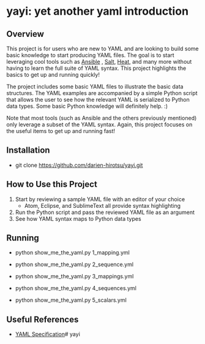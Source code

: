 # yayi: yet another yaml introduction
## Overview
This project is for users who are new to YAML and are looking to build some basic knowledge to start producing YAML files. The goal is to start leveraging cool tools such as [Ansible](http://docs.ansible.com/ansible/index.html) , [Salt](https://docs.saltstack.com/en/latest/), [Heat](https://wiki.openstack.org/wiki/Heat), and many more without having to learn the full suite of YAML syntax. This project highlights the basics to get up and running quickly!

The project includes some basic YAML files to illustrate the basic data structures. The YAML examples are accompanied by a simple Python script that allows the user to see how the relevant YAML is serialized to Python data types. Some basic Python knowledge will definitely help. :)

Note that most tools (such as Ansible and the others previously mentioned) only leverage a subset of the YAML syntax. Again, this project focuses on the useful items to get up and running fast!

## Installation
* git clone https://github.com/darien-hirotsu/yayi.git

## How to Use this Project
1. Start by reviewing a sample YAML file with an editor of your choice
	* Atom, Eclipse, and SublimeText all provide syntax highlighting
2. Run the Python script and pass the reviewed YAML file as an argument
3. See how YAML syntax maps to Python data types

## Running
* python show_me_the_yaml.py 1_mapping.yml

* python show_me_the_yaml.py 2_sequence.yml

* python show_me_the_yaml.py 3_mappings.yml

* python show_me_the_yaml.py 4_sequences.yml

* python show_me_the_yaml.py 5_scalars.yml

## Useful References
* [YAML Specification](https://wiki.openstack.org/wiki/Heat)# yayi
